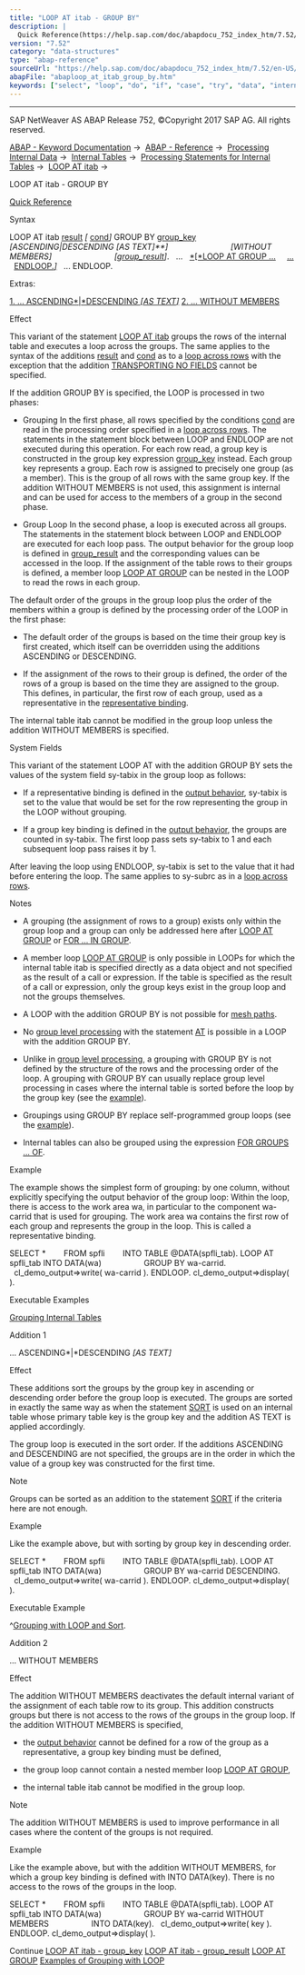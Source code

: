 ```yaml
---
title: "LOOP AT itab - GROUP BY"
description: |
  Quick Reference(https://help.sap.com/doc/abapdocu_752_index_htm/7.52/en-US/abaploop_at_itab_shortref.htm) Syntax LOOP AT itab result(https://help.sap.com/doc/abapdocu_752_index_htm/7.52/en-US/abaploop_at_itab_result.htm)  cond(https://help.sap.com/doc/abapdocu_752_index_htm/7.52/en-US/abap
version: "7.52"
category: "data-structures"
type: "abap-reference"
sourceUrl: "https://help.sap.com/doc/abapdocu_752_index_htm/7.52/en-US/abaploop_at_itab_group_by.htm"
abapFile: "abaploop_at_itab_group_by.htm"
keywords: ["select", "loop", "do", "if", "case", "try", "data", "internal-table", "abaploop", "itab", "group"]
---
```


* * *

SAP NetWeaver AS ABAP Release 752, ©Copyright 2017 SAP AG. All rights reserved.

[ABAP - Keyword Documentation](https://help.sap.com/doc/abapdocu_752_index_htm/7.52/en-US/abenabap.htm) →  [ABAP - Reference](https://help.sap.com/doc/abapdocu_752_index_htm/7.52/en-US/abenabap_reference.htm) →  [Processing Internal Data](https://help.sap.com/doc/abapdocu_752_index_htm/7.52/en-US/abenabap_data_working.htm) →  [Internal Tables](https://help.sap.com/doc/abapdocu_752_index_htm/7.52/en-US/abenitab.htm) →  [Processing Statements for Internal Tables](https://help.sap.com/doc/abapdocu_752_index_htm/7.52/en-US/abentable_processing_statements.htm) →  [LOOP AT itab](https://help.sap.com/doc/abapdocu_752_index_htm/7.52/en-US/abaploop_at_itab_variants.htm) → 

LOOP AT itab - GROUP BY

[Quick Reference](https://help.sap.com/doc/abapdocu_752_index_htm/7.52/en-US/abaploop_at_itab_shortref.htm)

Syntax

LOOP AT itab [result](https://help.sap.com/doc/abapdocu_752_index_htm/7.52/en-US/abaploop_at_itab_result.htm) *\[* [cond](https://help.sap.com/doc/abapdocu_752_index_htm/7.52/en-US/abaploop_at_itab_cond.htm)*\]* GROUP BY [group\_key](https://help.sap.com/doc/abapdocu_752_index_htm/7.52/en-US/abaploop_at_itab_group_by_key.htm)
                           *\[*ASCENDING*|*DESCENDING *\[*AS TEXT*\]**\]*
                           *\[*WITHOUT MEMBERS*\]*
                           *\[*[group\_result](https://help.sap.com/doc/abapdocu_752_index_htm/7.52/en-US/abaploop_at_itab_group_by_binding.htm)*\]*.
  ...
  [*\[*LOOP AT GROUP ...](https://help.sap.com/doc/abapdocu_752_index_htm/7.52/en-US/abaploop_at_group.htm)
    [...](https://help.sap.com/doc/abapdocu_752_index_htm/7.52/en-US/abaploop_at_group.htm)
  [ENDLOOP.*\]*](https://help.sap.com/doc/abapdocu_752_index_htm/7.52/en-US/abaploop_at_group.htm)
  ...
ENDLOOP.

Extras:

[1\. ... ASCENDING*|*DESCENDING *\[*AS TEXT*\]*](#!ABAP_ADDITION_1@1@)
[2\. ... WITHOUT MEMBERS](#!ABAP_ADDITION_2@2@)

Effect

This variant of the statement [LOOP AT itab](https://help.sap.com/doc/abapdocu_752_index_htm/7.52/en-US/abaploop_at_itab_variants.htm) groups the rows of the internal table and executes a loop across the groups. The same applies to the syntax of the additions [result](https://help.sap.com/doc/abapdocu_752_index_htm/7.52/en-US/abaploop_at_itab_result.htm) and [cond](https://help.sap.com/doc/abapdocu_752_index_htm/7.52/en-US/abaploop_at_itab_cond.htm) as to a [loop across rows](https://help.sap.com/doc/abapdocu_752_index_htm/7.52/en-US/abaploop_at_itab.htm) with the exception that the addition [TRANSPORTING NO FIELDS](https://help.sap.com/doc/abapdocu_752_index_htm/7.52/en-US/abaploop_at_itab_result.htm) cannot be specified.

If the addition GROUP BY is specified, the LOOP is processed in two phases:

-   Grouping
    In the first phase, all rows specified by the conditions [cond](https://help.sap.com/doc/abapdocu_752_index_htm/7.52/en-US/abaploop_at_itab_cond.htm) are read in the processing order specified in a [loop across rows](https://help.sap.com/doc/abapdocu_752_index_htm/7.52/en-US/abaploop_at_itab.htm). The statements in the statement block between LOOP and ENDLOOP are not executed during this operation. For each row read, a group key is constructed in the group key expression [group\_key](https://help.sap.com/doc/abapdocu_752_index_htm/7.52/en-US/abaploop_at_itab_group_by_key.htm) instead. Each group key represents a group. Each row is assigned to precisely one group (as a member). This is the group of all rows with the same group key. If the addition WITHOUT MEMBERS is not used, this assignment is internal and can be used for access to the members of a group in the second phase.
    
-   Group Loop
    In the second phase, a loop is executed across all groups. The statements in the statement block between LOOP and ENDLOOP are executed for each loop pass. The output behavior for the group loop is defined in [group\_result](https://help.sap.com/doc/abapdocu_752_index_htm/7.52/en-US/abaploop_at_itab_group_by_binding.htm) and the corresponding values can be accessed in the loop. If the assignment of the table rows to their groups is defined, a member loop [LOOP AT GROUP](https://help.sap.com/doc/abapdocu_752_index_htm/7.52/en-US/abaploop_at_group.htm) can be nested in the LOOP to read the rows in each group.
    

The default order of the groups in the group loop plus the order of the members within a group is defined by the processing order of the LOOP in the first phase:

-   The default order of the groups is based on the time their group key is first created, which itself can be overridden using the additions ASCENDING or DESCENDING.
    
-   If the assignment of the rows to their group is defined, the order of the rows of a group is based on the time they are assigned to the group. This defines, in particular, the first row of each group, used as a representative in the [representative binding](https://help.sap.com/doc/abapdocu_752_index_htm/7.52/en-US/abaploop_at_itab_group_by_binding.htm).
    

The internal table itab cannot be modified in the group loop unless the addition WITHOUT MEMBERS is specified.

System Fields

This variant of the statement LOOP AT with the addition GROUP BY sets the values of the system field sy-tabix in the group loop as follows:

-   If a representative binding is defined in the [output behavior](https://help.sap.com/doc/abapdocu_752_index_htm/7.52/en-US/abaploop_at_itab_group_by_binding.htm), sy-tabix is set to the value that would be set for the row representing the group in the LOOP without grouping.
    
-   If a group key binding is defined in the [output behavior](https://help.sap.com/doc/abapdocu_752_index_htm/7.52/en-US/abaploop_at_itab_group_by_binding.htm), the groups are counted in sy-tabix. The first loop pass sets sy-tabix to 1 and each subsequent loop pass raises it by 1.
    

After leaving the loop using ENDLOOP, sy-tabix is set to the value that it had before entering the loop. The same applies to sy-subrc as in a [loop across rows](https://help.sap.com/doc/abapdocu_752_index_htm/7.52/en-US/abaploop_at_itab.htm).

Notes

-   A grouping (the assignment of rows to a group) exists only within the group loop and a group can only be addressed here after [LOOP AT GROUP](https://help.sap.com/doc/abapdocu_752_index_htm/7.52/en-US/abaploop_at_group.htm) or [FOR ... IN GROUP](https://help.sap.com/doc/abapdocu_752_index_htm/7.52/en-US/abenfor_in_group.htm).
    
-   A member loop [LOOP AT GROUP](https://help.sap.com/doc/abapdocu_752_index_htm/7.52/en-US/abaploop_at_group.htm) is only possible in LOOPs for which the internal table itab is specified directly as a data object and not specified as the result of a call or expression. If the table is specified as the result of a call or expression, only the group keys exist in the group loop and not the groups themselves.
    
-   A LOOP with the addition GROUP BY is not possible for [mesh paths](https://help.sap.com/doc/abapdocu_752_index_htm/7.52/en-US/abenmesh_path_glosry.htm "Glossary Entry").
    
-   No [group level processing](https://help.sap.com/doc/abapdocu_752_index_htm/7.52/en-US/abencontrol_level_processin_glosry.htm "Glossary Entry") with the statement [AT](https://help.sap.com/doc/abapdocu_752_index_htm/7.52/en-US/abapat_itab.htm) is possible in a LOOP with the addition GROUP BY.
    
-   Unlike in [group level processing](https://help.sap.com/doc/abapdocu_752_index_htm/7.52/en-US/abencontrol_level_processin_glosry.htm "Glossary Entry"), a grouping with GROUP BY is not defined by the structure of the rows and the processing order of the loop. A grouping with GROUP BY can usually replace group level processing in cases where the internal table is sorted before the loop by the group key (see the [example](https://help.sap.com/doc/abapdocu_752_index_htm/7.52/en-US/abenint_table_at_unsorted_abexa.htm)).
    
-   Groupings using GROUP BY replace self-programmed group loops (see the [example](https://help.sap.com/doc/abapdocu_752_index_htm/7.52/en-US/abenloop_group_by_explicit_abexa.htm)).
    
-   Internal tables can also be grouped using the expression [FOR GROUPS ... OF](https://help.sap.com/doc/abapdocu_752_index_htm/7.52/en-US/abenfor_groups_of.htm).
    

Example

The example shows the simplest form of grouping: by one column, without explicitly specifying the output behavior of the group loop: Within the loop, there is access to the work area wa, in particular to the component wa-carrid that is used for grouping. The work area wa contains the first row of each group and represents the group in the loop. This is called a representative binding.

SELECT \*
       FROM spfli
       INTO TABLE @DATA(spfli\_tab).
LOOP AT spfli\_tab INTO DATA(wa)
                  GROUP BY wa-carrid.
  cl\_demo\_output=>write( wa-carrid ).
ENDLOOP.
cl\_demo\_output=>display( ).

Executable Examples

[Grouping Internal Tables](https://help.sap.com/doc/abapdocu_752_index_htm/7.52/en-US/abenloop_group_by_abexas.htm)

Addition 1

... ASCENDING*|*DESCENDING *\[*AS TEXT*\]*

Effect

These additions sort the groups by the group key in ascending or descending order before the group loop is executed. The groups are sorted in exactly the same way as when the statement [SORT](https://help.sap.com/doc/abapdocu_752_index_htm/7.52/en-US/abapsort_itab.htm) is used on an internal table whose primary table key is the group key and the addition AS TEXT is applied accordingly.

The group loop is executed in the sort order. If the additions ASCENDING and DESCENDING are not specified, the groups are in the order in which the value of a group key was constructed for the first time.

Note

Groups can be sorted as an addition to the statement [SORT](https://help.sap.com/doc/abapdocu_752_index_htm/7.52/en-US/abapsort_itab.htm) if the criteria here are not enough.

Example

Like the example above, but with sorting by group key in descending order.

SELECT \*
       FROM spfli
       INTO TABLE @DATA(spfli\_tab).
LOOP AT spfli\_tab INTO DATA(wa)
                  GROUP BY wa-carrid DESCENDING.
  cl\_demo\_output=>write( wa-carrid ).
ENDLOOP.
cl\_demo\_output=>display( ).

Executable Example

^[Grouping with LOOP and Sort](https://help.sap.com/doc/abapdocu_752_index_htm/7.52/en-US/abenloop_group_by_sort_abexa.htm).

Addition 2

... WITHOUT MEMBERS

Effect

The addition WITHOUT MEMBERS deactivates the default internal variant of the assignment of each table row to its group. This addition constructs groups but there is not access to the rows of the groups in the group loop. If the addition WITHOUT MEMBERS is specified,

-   the [output behavior](https://help.sap.com/doc/abapdocu_752_index_htm/7.52/en-US/abaploop_at_itab_group_by_binding.htm) cannot be defined for a row of the group as a representative, a group key binding must be defined,
    
-   the group loop cannot contain a nested member loop [LOOP AT GROUP](https://help.sap.com/doc/abapdocu_752_index_htm/7.52/en-US/abaploop_at_group.htm),
    
-   the internal table itab cannot be modified in the group loop.
    

Note

The addition WITHOUT MEMBERS is used to improve performance in all cases where the content of the groups is not required.

Example

Like the example above, but with the addition WITHOUT MEMBERS, for which a group key binding is defined with INTO DATA(key). There is no access to the rows of the groups in the loop.

SELECT \*
       FROM spfli
       INTO TABLE @DATA(spfli\_tab).
LOOP AT spfli\_tab INTO DATA(wa)
                  GROUP BY wa-carrid WITHOUT MEMBERS
                  INTO DATA(key).
  cl\_demo\_output=>write( key ).
ENDLOOP.
cl\_demo\_output=>display( ).

Continue
[LOOP AT itab - group\_key](https://help.sap.com/doc/abapdocu_752_index_htm/7.52/en-US/abaploop_at_itab_group_by_key.htm)
[LOOP AT itab - group\_result](https://help.sap.com/doc/abapdocu_752_index_htm/7.52/en-US/abaploop_at_itab_group_by_binding.htm)
[LOOP AT GROUP](https://help.sap.com/doc/abapdocu_752_index_htm/7.52/en-US/abaploop_at_group.htm)
[Examples of Grouping with LOOP](https://help.sap.com/doc/abapdocu_752_index_htm/7.52/en-US/abenloop_group_by_abexas.htm)